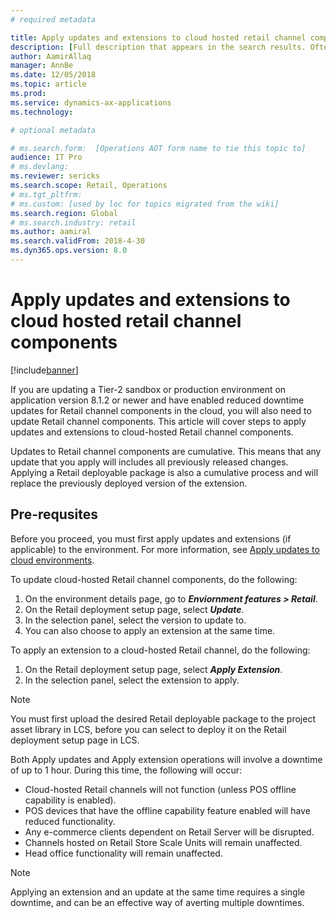 ```yaml
---
# required metadata

title: Apply updates and extensions to cloud hosted retail channel components
description: [Full description that appears in the search results. Often the first paragraph of your topic.]
author: AamirAllaq
manager: AnnBe
ms.date: 12/05/2018
ms.topic: article
ms.prod: 
ms.service: dynamics-ax-applications
ms.technology: 

# optional metadata

# ms.search.form:  [Operations AOT form name to tie this topic to]
audience: IT Pro
# ms.devlang: 
ms.reviewer: sericks
ms.search.scope: Retail, Operations 
# ms.tgt_pltfrm: 
# ms.custom: [used by loc for topics migrated from the wiki]
ms.search.region: Global
# ms.search.industry: retail
ms.author: aamiral
ms.search.validFrom: 2018-4-30 
ms.dyn365.ops.version: 8.0 
---
```



# Apply updates and extensions to cloud hosted retail channel components

[!include[banner](../includes/banner.md)]

If you are updating a Tier-2 sandbox or production environment on application version 8.1.2 or newer and have enabled reduced downtime updates for Retail channel components in the cloud, you will also need to update Retail channel components. This article will cover steps to apply updates and extensions to cloud-hosted Retail channel components.

Updates to Retail channel components are cumulative. This means that any update that you apply will includes all previously released changes. Applying a Retail deployable package is also a cumulative process and will replace the previously deployed version of the extension.

## Pre-requsites

Before you proceed, you must first apply updates and extensions (if applicable) to the environment. For more information, see [Apply updates to cloud environments](/../apply-deployable-package-system).

To update cloud-hosted Retail channel components, do the following:

1. On the environment details page, go to ***Enviornment features > Retail***.
2. On the Retail deployment setup page, select ***Update***.
3. In the selection panel, select the version to update to.
4. You can also choose to apply an extension at the same time. 

To apply an extension to a cloud-hosted Retail channel, do the following:

1. On the Retail deployment setup page, select ***Apply Extension***.
2. In the selection panel, select the extension to apply.

> [!NOTE]
> You must first upload the desired Retail deployable package to the project asset library in LCS, before you can select to deploy it on the Retail deployment setup page in LCS.

Both Apply updates and Apply extension operations will involve a downtime of up to 1 hour. During this time, the following will occur:

- Cloud-hosted Retail channels will not function (unless POS offline capability is enabled).
- POS devices that have the offline capability feature enabled will have reduced functionality.
- Any e-commerce clients dependent on Retail Server will be disrupted.
- Channels hosted on Retail Store Scale Units will remain unaffected.
- Head office functionality will remain unaffected.

> [!NOTE]
> Applying an extension and an update at the same time requires a single downtime, and can be an effective way of averting multiple downtimes.
